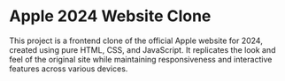 <h1>Apple 2024 Website Clone</h1>

This project is a frontend clone of the official Apple website for 2024, created using pure HTML, CSS, and JavaScript. It replicates the look and feel of the original site while maintaining responsiveness and interactive features across various devices.


